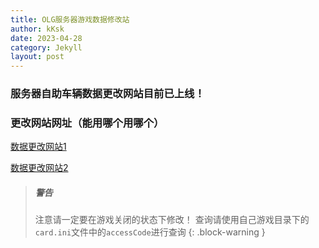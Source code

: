 ```yaml
---
title: OLG服务器游戏数据修改站
author: kKsk
date: 2023-04-28
category: Jekyll
layout: post
---
```


### 服务器自助车辆数据更改网站目前已上线！

### 更改网站网址（能用哪个用哪个）

[数据更改网站1](http://47.113.225.116/app/wmmt/home-63f983e9cd75cd41dd6ad0a3?embed=true)

[数据更改网站2](https://wmmt.terata.icu/app/wmmt/home-63f983e9cd75cd41dd6ad0a3?embed=true)

> ##### 警告
> 
> 注意请一定要在游戏关闭的状态下修改！
> 查询请使用自己游戏目录下的`card.ini`文件中的`accessCode`进行查询
{: .block-warning }

